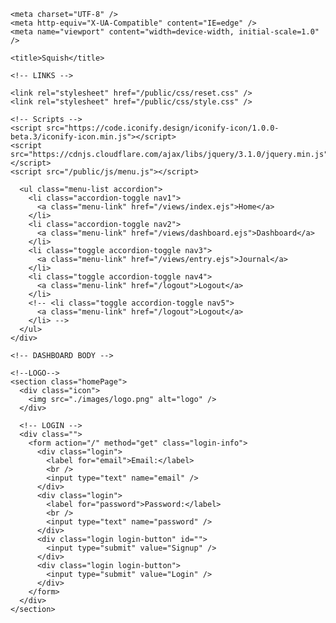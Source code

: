 <!DOCTYPE html>
<html lang="en">
  <head>
    <!-- META TAGS -->

    <meta charset="UTF-8" />
    <meta http-equiv="X-UA-Compatible" content="IE=edge" />
    <meta name="viewport" content="width=device-width, initial-scale=1.0" />

    <title>Squish</title>

    <!-- LINKS -->

    <link rel="stylesheet" href="/public/css/reset.css" />
    <link rel="stylesheet" href="/public/css/style.css" />

    <!-- Scripts -->
    <script src="https://code.iconify.design/iconify-icon/1.0.0-beta.3/iconify-icon.min.js"></script>
    <script src="https://cdnjs.cloudflare.com/ajax/libs/jquery/3.1.0/jquery.min.js"></script>
    <script src="/public/js/menu.js"></script>
  </head>
  <body>
    <!-- HAMBURGER MENU -->
    <div class="menu-container">
      <div class="menu-wrapper">
        <div id="hamburger-menu">
          <span></span>
          <span></span>
          <span></span>
        </div>
        <!-- hamburger-menu -->
      </div>
      <!-- menu-wrapper -->

      <ul class="menu-list accordion">
        <li class="accordion-toggle nav1">
          <a class="menu-link" href="/views/index.ejs">Home</a>
        </li>
        <li class="accordion-toggle nav2">
          <a class="menu-link" href="/views/dashboard.ejs">Dashboard</a>
        </li>
        <li class="toggle accordion-toggle nav3">
          <a class="menu-link" href="/views/entry.ejs">Journal</a>
        </li>
        <li class="toggle accordion-toggle nav4">
          <a class="menu-link" href="/logout">Logout</a>
        </li>
        <!-- <li class="toggle accordion-toggle nav5">
          <a class="menu-link" href="/logout">Logout</a>
        </li> -->
      </ul>
    </div>

    <!-- DASHBOARD BODY -->

    <!--LOGO-->
    <section class="homePage">
      <div class="icon">
        <img src="./images/logo.png" alt="logo" />
      </div>

      <!-- LOGIN -->
      <div class="">
        <form action="/" method="get" class="login-info">
          <div class="login">
            <label for="email">Email:</label>
            <br />
            <input type="text" name="email" />
          </div>
          <div class="login">
            <label for="password">Password:</label>
            <br />
            <input type="text" name="password" />
          </div>
          <div class="login login-button" id="">
            <input type="submit" value="Signup" />
          </div>
          <div class="login login-button">
            <input type="submit" value="Login" />
          </div>
        </form>
      </div>
    </section>
  </body>
</html>
